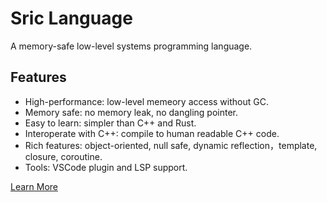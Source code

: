 # Sric Language

A memory-safe low-level systems programming language.

## Features
- High-performance: low-level memeory access without GC.
- Memory safe: no memory leak, no dangling pointer.
- Easy to learn: simpler than C++ and Rust.
- Interoperate with C++: compile to human readable C++ code.
- Rich features: object-oriented, null safe, dynamic reflection，template, closure, coroutine.
- Tools: VSCode plugin and LSP support.

[Learn More](https://sric.fun/)
